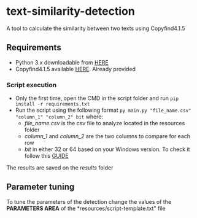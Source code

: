 # text-similarity-detection
A tool to calculate the similarity between two texts using Copyfind4.1.5

## Requirements
- Python 3.x downloadable from [HERE](https://www.python.org/downloads/)
- Copyfind4.1.5 available [HERE](https://plagiarism.bloomfieldmedia.com/software/copyfind/). Already provided

### Script execution
- Only the first time, open the CMD in the script folder and run `pip install -r requirements.txt`
- Run the script using the following format `py main.py "file_name.csv" "column_1" "column_2" bit` where:
    - *file_name.csv* is the csv file to analyze located in the resources folder
    - *column_1* and *column_2* are the two columns to compare for each row
    - *bit* in either 32 or 64 based on your Windows version. To check it follow this [GUIDE](https://support.microsoft.com/en-us/windows/32-bit-and-64-bit-windows-frequently-asked-questions-c6ca9541-8dce-4d48-0415-94a3faa2e13d)

The results are saved on the *results* folder

## Parameter tuning
To tune the parameters of the detection change the values of the **PARAMETERS AREA** of the *resources/script-template.txt" file